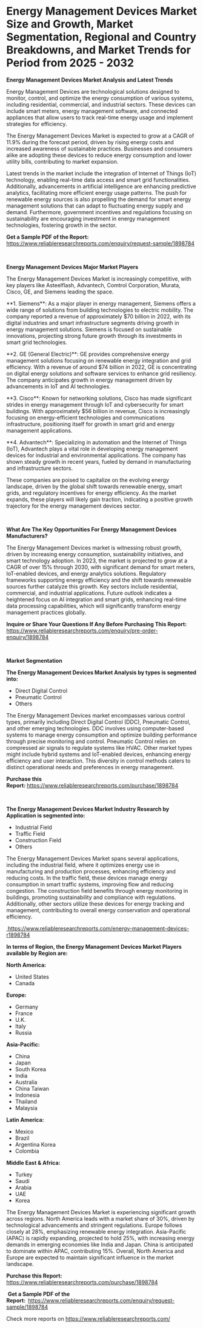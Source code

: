 <p><h1>Energy Management Devices Market Size and Growth, Market Segmentation, Regional and Country Breakdowns, and Market Trends for Period from 2025 -  2032</h1></p><p><strong>Energy Management Devices Market Analysis and Latest Trends</strong></p>
<p><p>Energy Management Devices are technological solutions designed to monitor, control, and optimize the energy consumption of various systems, including residential, commercial, and industrial sectors. These devices can include smart meters, energy management software, and connected appliances that allow users to track real-time energy usage and implement strategies for efficiency. </p><p>The Energy Management Devices Market is expected to grow at a CAGR of 11.9% during the forecast period, driven by rising energy costs and increased awareness of sustainable practices. Businesses and consumers alike are adopting these devices to reduce energy consumption and lower utility bills, contributing to market expansion. </p><p>Latest trends in the market include the integration of Internet of Things (IoT) technology, enabling real-time data access and smart grid functionalities. Additionally, advancements in artificial intelligence are enhancing predictive analytics, facilitating more efficient energy usage patterns. The push for renewable energy sources is also propelling the demand for smart energy management solutions that can adapt to fluctuating energy supply and demand. Furthermore, government incentives and regulations focusing on sustainability are encouraging investment in energy management technologies, fostering growth in the sector.</p></p>
<p><strong>Get a Sample PDF of the Report:&nbsp;</strong> <a href="https://www.reliableresearchreports.com/enquiry/request-sample/1898784?utm_campaign=2030&utm_medium=2&utm_source=Github&utm_content=ia&utm_term=16022025&utm_id=energy-management-devices">https://www.reliableresearchreports.com/enquiry/request-sample/1898784</a></p>
<p>&nbsp;</p>
<p><strong>Energy Management Devices Major Market Players</strong></p>
<p><p>The Energy Management Devices Market is increasingly competitive, with key players like Asteelflash, Advantech, Comtrol Corporation, Murata, Cisco, GE, and Siemens leading the space. </p><p>**1. Siemens**: As a major player in energy management, Siemens offers a wide range of solutions from building technologies to electric mobility. The company reported a revenue of approximately $70 billion in 2022, with its digital industries and smart infrastructure segments driving growth in energy management solutions. Siemens is focused on sustainable innovations, projecting strong future growth through its investments in smart grid technologies.</p><p>**2. GE (General Electric)**: GE provides comprehensive energy management solutions focusing on renewable energy integration and grid efficiency. With a revenue of around $74 billion in 2022, GE is concentrating on digital energy solutions and software services to enhance grid resiliency. The company anticipates growth in energy management driven by advancements in IoT and AI technologies.</p><p>**3. Cisco**: Known for networking solutions, Cisco has made significant strides in energy management through IoT and cybersecurity for smart buildings. With approximately $56 billion in revenue, Cisco is increasingly focusing on energy-efficient technologies and communications infrastructure, positioning itself for growth in smart grid and energy management applications.</p><p>**4. Advantech**: Specializing in automation and the Internet of Things (IoT), Advantech plays a vital role in developing energy management devices for industrial and environmental applications. The company has shown steady growth in recent years, fueled by demand in manufacturing and infrastructure sectors.</p><p>These companies are poised to capitalize on the evolving energy landscape, driven by the global shift towards renewable energy, smart grids, and regulatory incentives for energy efficiency. As the market expands, these players will likely gain traction, indicating a positive growth trajectory for the energy management devices sector.</p></p>
<p>&nbsp;</p>
<p><strong>What Are The Key Opportunities For Energy Management Devices Manufacturers?</strong></p>
<p><p>The Energy Management Devices market is witnessing robust growth, driven by increasing energy consumption, sustainability initiatives, and smart technology adoption. In 2023, the market is projected to grow at a CAGR of over 15% through 2030, with significant demand for smart meters, IoT-enabled devices, and energy analytics solutions. Regulatory frameworks supporting energy efficiency and the shift towards renewable sources further catalyze this growth. Key sectors include residential, commercial, and industrial applications. Future outlook indicates a heightened focus on AI integration and smart grids, enhancing real-time data processing capabilities, which will significantly transform energy management practices globally.</p></p>
<p><strong>Inquire or Share Your Questions If Any Before Purchasing This Report:</strong> <a href="https://www.reliableresearchreports.com/enquiry/pre-order-enquiry/1898784?utm_campaign=2030&utm_medium=2&utm_source=Github&utm_content=ia&utm_term=16022025&utm_id=energy-management-devices">https://www.reliableresearchreports.com/enquiry/pre-order-enquiry/1898784</a></p>
<p>&nbsp;</p>
<p><strong>Market Segmentation</strong></p>
<p><strong>The Energy Management Devices Market Analysis by types is segmented into:</strong></p>
<p><ul><li>Direct Digital Control</li><li>Pneumatic Control</li><li>Others</li></ul></p>
<p><p>The Energy Management Devices market encompasses various control types, primarily including Direct Digital Control (DDC), Pneumatic Control, and other emerging technologies. DDC involves using computer-based systems to manage energy consumption and optimize building performance through precise monitoring and control. Pneumatic Control relies on compressed air signals to regulate systems like HVAC. Other market types might include hybrid systems and IoT-enabled devices, enhancing energy efficiency and user interaction. This diversity in control methods caters to distinct operational needs and preferences in energy management.</p></p>
<p><strong>Purchase this Report:&nbsp;</strong><a href="https://www.reliableresearchreports.com/purchase/1898784?utm_campaign=2030&utm_medium=2&utm_source=Github&utm_content=ia&utm_term=16022025&utm_id=energy-management-devices">https://www.reliableresearchreports.com/purchase/1898784</a></p>
<p>&nbsp;</p>
<p><strong>The Energy Management Devices Market Industry Research by Application is segmented into:</strong></p>
<p><ul><li>Industrial Field</li><li>Traffic Field</li><li>Construction Field</li><li>Others</li></ul></p>
<p><p>The Energy Management Devices Market spans several applications, including the industrial field, where it optimizes energy use in manufacturing and production processes, enhancing efficiency and reducing costs. In the traffic field, these devices manage energy consumption in smart traffic systems, improving flow and reducing congestion. The construction field benefits through energy monitoring in buildings, promoting sustainability and compliance with regulations. Additionally, other sectors utilize these devices for energy tracking and management, contributing to overall energy conservation and operational efficiency.</p></p>
<p><a href="https://www.reliableresearchreports.com/energy-management-devices-r1898784?utm_campaign=2030&utm_medium=2&utm_source=Github&utm_content=ia&utm_term=16022025&utm_id=energy-management-devices">&nbsp;https://www.reliableresearchreports.com/energy-management-devices-r1898784</a></p>
<p><strong>In terms of Region, the Energy Management Devices Market Players available by Region are:</strong></p>
<p>
    <p> <strong> North America: </strong>
        <ul>
            <li>United States</li>
            <li>Canada</li>
        </ul>
        </p> 
    <p> <strong> Europe: </strong>
        <ul>
            <li>Germany</li>
            <li>France</li>
            <li>U.K.</li>
            <li>Italy</li>
            <li>Russia</li>
        </ul>
        </p> 
    <p> <strong> Asia-Pacific: </strong>
        <ul>
            <li>China</li>
            <li>Japan</li>
            <li>South Korea</li>
            <li>India</li>
            <li>Australia</li>
            <li>China Taiwan</li>
            <li>Indonesia</li>
            <li>Thailand</li>
            <li>Malaysia</li>
        </ul>
        </p> 
    <p> <strong> Latin America: </strong>
        <ul>
            <li>Mexico</li>
            <li>Brazil</li>
            <li>Argentina Korea</li>
            <li>Colombia</li>
        </ul>
        </p> 
    <p> <strong> Middle East & Africa: </strong>
        <ul>
            <li>Turkey</li>
            <li>Saudi</li>
            <li>Arabia</li>
            <li>UAE</li>
            <li>Korea</li>
        </ul>
    </p>
    </p>
<p><p>The Energy Management Devices Market is experiencing significant growth across regions. North America leads with a market share of 30%, driven by technological advancements and stringent regulations. Europe follows closely at 28%, emphasizing renewable energy integration. Asia-Pacific (APAC) is rapidly expanding, projected to hold 25%, with increasing energy demands in emerging economies like India and Japan. China is anticipated to dominate within APAC, contributing 15%. Overall, North America and Europe are expected to maintain significant influence in the market landscape.</p></p>
<p><strong>Purchase this Report: </strong><a href="https://www.reliableresearchreports.com/purchase/1898784?utm_campaign=2030&utm_medium=2&utm_source=Github&utm_content=ia&utm_term=16022025&utm_id=energy-management-devices">https://www.reliableresearchreports.com/purchase/1898784</a></p>
<p>&nbsp;<strong>Get a Sample PDF of the Report:&nbsp;&nbsp;</strong><a href="https://www.reliableresearchreports.com/enquiry/request-sample/1898784?utm_campaign=2030&utm_medium=2&utm_source=Github&utm_content=ia&utm_term=16022025&utm_id=energy-management-devices">https://www.reliableresearchreports.com/enquiry/request-sample/1898784</a></p>
<p><strong></strong></p>
<p>Check more reports on <a href="https://www.reliableresearchreports.com/?utm_campaign=2030&utm_medium=2&utm_source=Github&utm_content=ia&utm_term=16022025&utm_id=energy-management-devices">https://www.reliableresearchreports.com/</a></p>